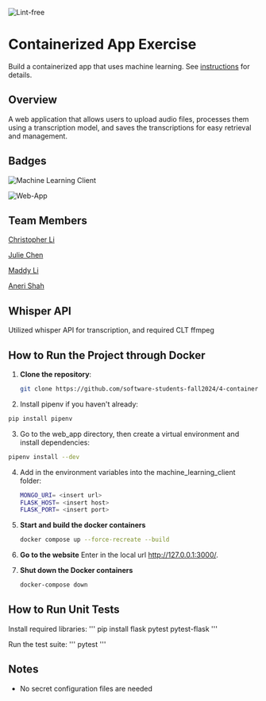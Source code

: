 ![Lint-free](https://github.com/nyu-software-engineering/containerized-app-exercise/actions/workflows/lint.yml/badge.svg)

# Containerized App Exercise

Build a containerized app that uses machine learning. See [instructions](./instructions.md) for details.

## Overview

A web application that allows users to upload audio files, processes them using a transcription model, and saves the transcriptions for easy retrieval and management.

## Badges

![Machine Learning Client](https://github.com/software-students-fall2024/4-containers-burger_flippers/actions/workflows/machine-learning-client.yml/badge.svg)

![Web-App](https://github.com/software-students-fall2024/4-containers-burger_flippers/actions/workflows/web-app.yml/badge.svg)

## Team Members
[Christopher Li](https://github.com/christopherlii)

[Julie Chen](https://github.com/Julie-Chen)

[Maddy Li](https://github.com/maddy-li)

[Aneri Shah](https://github.com/anerivs)

## Whisper API
Utilized whisper API for transcription, and required CLT ffmpeg

## How to Run the Project through Docker

1. **Clone the repository**:
    ```bash
    git clone https://github.com/software-students-fall2024/4-containers-burger_flippers.git
    ```

2. Install pipenv if you haven't already:

```bash
pip install pipenv
```
3. Go to the web_app directory, then create a virtual environment and install dependencies:

```bash
pipenv install --dev
```

4. Add in the environment variables into the machine_learning_client folder: 
    ```bash
    MONGO_URI= <insert url>
    FLASK_HOST= <insert host>
    FLASK_PORT= <insert port>
    ```
    
5. **Start and build the docker containers**
    ```bash
    docker compose up --force-recreate --build
    ```
    
6. **Go to the website**
    Enter in the local url http://127.0.0.1:3000/.

7. **Shut down the Docker containers**
    ```bash
    docker-compose down
    ```

## How to Run Unit Tests

Install required libraries:
'''
pip install flask pytest pytest-flask
'''

Run the test suite:
'''
pytest
'''

## Notes

- No secret configuration files are needed